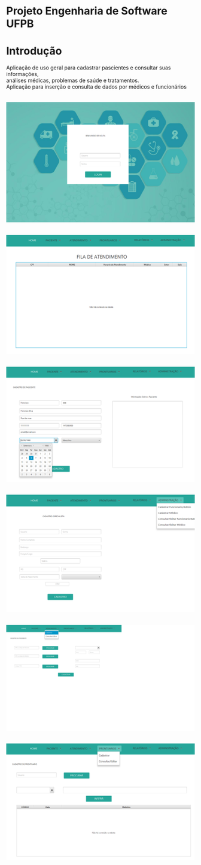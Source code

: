 # Projeto Engenharia de Software UFPB

# Introdução

Aplicação de uso geral para cadastrar pascientes e consultar suas informações,<br>
análises médicas, problemas de saúde e tratamentos.<br>
Aplicação para inserção e consulta de dados por médicos e funcionários<br>

<p align="center">
	<br>
	<img src="prints/tela1.PNG"/ >
	<br>
</p>

<p align="center">
	<br>
	<img src="prints/aten.PNG"/ >
	<br>
</p>

<p align="center">
	<br>
	<img src="prints/tela2.PNG"/ >
	<br>
</p>

<p align="center">
	<br>
	<img src="prints/tela3.png"/ >
	<br>
</p>

<p align="center">
	<br>
	<img src="prints/tela4.png"/ >
	<br>
</p>

<p align="center">
	<br>
	<img src="prints/tela5.png"/ >
	<br>
</p>

